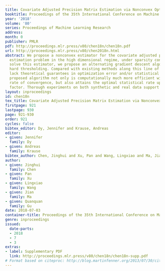 ```yaml
---
title: Covariate Adjusted Precision Matrix Estimation via Nonconvex Optimization
booktitle: Proceedings of the 35th International Conference on Machine Learning
year: '2018'
volume: '80'
series: Proceedings of Machine Learning Research
address: 
month: 0
publisher: PMLR
pdf: http://proceedings.mlr.press/v80/chen18n/chen18n.pdf
url: http://proceedings.mlr.press/v80/chen2018n.html
abstract: We propose a nonconvex estimator for the covariate adjusted precision matrix
  estimation problem in the high dimensional regime, under sparsity constraints. To
  solve this estimator, we propose an alternating gradient descent algorithm with
  hard thresholding. Compared with existing methods along this line of research, which
  lack theoretical guarantees in optimization error and/or statistical error, the
  proposed algorithm not only is computationally much more efficient with a linear
  rate of convergence, but also attains the optimal statistical rate up to a logarithmic
  factor. Thorough experiments on both synthetic and real data support our theory.
layout: inproceedings
id: chen18n
tex_title: Covariate Adjusted Precision Matrix Estimation via Nonconvex Optimization
firstpage: 921
lastpage: 930
page: 921-930
order: 921
cycles: false
bibtex_editor: Dy, Jennifer and Krause, Andreas
editor:
- given: Jennifer
  family: Dy
- given: Andreas
  family: Krause
bibtex_author: Chen, Jinghui and Xu, Pan and Wang, Lingxiao and Ma, Jian and Gu, Quanquan
author:
- given: Jinghui
  family: Chen
- given: Pan
  family: Xu
- given: Lingxiao
  family: Wang
- given: Jian
  family: Ma
- given: Quanquan
  family: Gu
date: 2018-07-03
container-title: Proceedings of the 35th International Conference on Machine Learning
genre: inproceedings
issued:
  date-parts:
  - 2018
  - 7
  - 3
extras:
- label: Supplementary PDF
  link: http://proceedings.mlr.press/v80/chen18n/chen18n-supp.pdf
# Format based on citeproc: http://blog.martinfenner.org/2013/07/30/citeproc-yaml-for-bibliographies/
---
```

